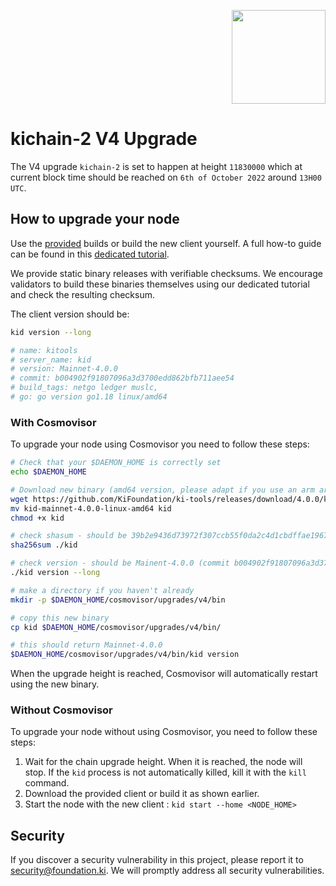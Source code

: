 <p align="right">
    <img width=150px src="https://wallet-testnet.blockchain.ki/static/img/icons/ki-chain.png" />
</p>

# kichain-2 V4 Upgrade

The V4 upgrade `kichain-2` is set to happen at height `11830000` which at current block time should be reached on `6th of October 2022` around `13H00 UTC`.

## How to upgrade your node

Use the [provided](https://github.com/KiFoundation/ki-tools/releases/tag/4.0.0) builds or build the new client yourself. A full how-to guide can be found in this [dedicated tutorial](https://github.com/KiFoundation/ki-tools#readme).

We provide static binary releases with verifiable checksums. We encourage validators to build these binaries themselves using our dedicated tutorial and check the resulting checksum.

The client version should be:
```bash
kid version --long

# name: kitools
# server_name: kid
# version: Mainnet-4.0.0
# commit: b004902f91807096a3d3700edd862bfb711aee54
# build_tags: netgo ledger muslc,
# go: go version go1.18 linux/amd64
```

### With Cosmovisor
To upgrade your node using Cosmovisor you need to follow these steps:

```bash
# Check that your $DAEMON_HOME is correctly set
echo $DAEMON_HOME

# Download new binary (amd64 version, please adapt if you use an arm arch)
wget https://github.com/KiFoundation/ki-tools/releases/download/4.0.0/kid-mainnet-4.0.0-linux-amd64
mv kid-mainnet-4.0.0-linux-amd64 kid
chmod +x kid

# check shasum - should be 39b2e9436d73972f307ccb55f0da2c4d1cbdffae19674b99244c7175db24ae1b
sha256sum ./kid

# check version - should be Mainent-4.0.0 (commit b004902f91807096a3d3700edd862bfb711aee54)
./kid version --long

# make a directory if you haven't already
mkdir -p $DAEMON_HOME/cosmovisor/upgrades/v4/bin

# copy this new binary
cp kid $DAEMON_HOME/cosmovisor/upgrades/v4/bin/

# this should return Mainnet-4.0.0
$DAEMON_HOME/cosmovisor/upgrades/v4/bin/kid version
```

When the upgrade height is reached, Cosmovisor will automatically restart using the new binary.

### Without Cosmovisor
To upgrade your node without using Cosmovisor,  you need to follow these steps:
1. Wait for the chain upgrade height. When it is reached, the node will stop. If the `kid` process is not automatically killed, kill it with the `kill` command.
2. Download the provided client or build it as shown earlier.
3. Start the node with the new client : `kid start --home <NODE_HOME>`

## Security

If you discover a security vulnerability in this project, please report it to security@foundation.ki. We will promptly address all security vulnerabilities.
